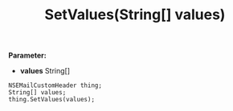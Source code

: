 ﻿---
uid: crmscript_ref_NSEMailCustomHeader_SetValues
title: SetValues(String[] values)
intellisense: NSEMailCustomHeader.SetValues
keywords: NSEMailCustomHeader, GetValues
so.topic: reference
---



**Parameter:** 
 - **values** String[]

```crmscript
NSEMailCustomHeader thing;
String[] values;
thing.SetValues(values);
```

